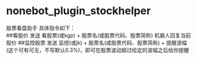 # nonebot_plugin_stockhelper
股票看盘助手 具体指令如下：<br/>
##看股价
发送 看股票(或kgp) + 股票名(或股票代码、股票简称) 机器人回复当前股价
##监控股票
发送 监控(或jk) + 股票名(或股票代码、股票简称) + 提醒波幅(这个可有可无，不写默认0.3%)，即可在股票波动超过给定的波幅之后给你提醒
